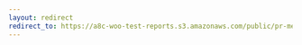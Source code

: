 ```yaml
---
layout: redirect
redirect_to: https://a8c-woo-test-reports.s3.amazonaws.com/public/pr-merge/43523/e2e/index.html
---
```

